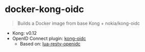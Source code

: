 # docker-kong-oidc
> Builds a Docker image from base Kong + nokia/kong-oidc

- Kong: v0.12
- OpenID Connect plugin: [kong-oidc](https://github.com/nokia/kong-oidc)
    - Based on: [lua-resty-openidc](https://github.com/zmartzone/lua-resty-openidc)

